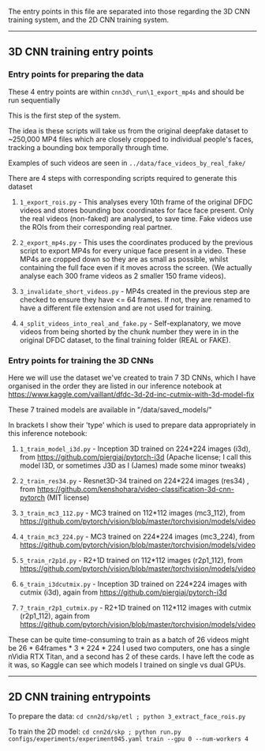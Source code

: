 The entry points in this file are separated into those regarding the 3D CNN training system, and the 2D CNN training system.

---

## 3D CNN training entry points

### Entry points for preparing the data

These 4 entry points are within `cnn3d\_run\1_export_mp4s` and should be run sequentially

This is the first step of the system.

The idea is these scripts will take us from the original deepfake dataset to ~250,000 MP4 files which are closely cropped to individual people's faces, tracking a bounding box temporally through time.

Examples of such videos are seen in `../data/face_videos_by_real_fake/`

There are 4 steps with corresponding scripts required to generate this dataset

1) `1_export_rois.py` - This analyses every 10th frame of the original DFDC videos and stores bounding box coordinates for
face face present. Only the real videos (non-faked) are analysed, to save time. Fake videos use the ROIs from their
corresponding real partner.

2) `2_export_mp4s.py` - This uses the coordinates produced by the previous script to export MP4s for every unique face
present in a video. These MP4s are cropped down so they are as small as possible, whilst containing the full face even
if it moves across the screen. (We actually analyse each 300 frame videos as 2 smaller 150 frame videos).

3) `3_invalidate_short_videos.py` - MP4s created in the previous step are checked to ensure they have <= 64 frames. If not,
they are renamed to have a different file extension and are not used for training.

4) `4_split_videos_into_real_and_fake.py` - Self-explanatory, we move videos from being shorted by the chunk number they
were in in the original DFDC dataset, to the final training folder (REAL or FAKE).

### Entry points for training the 3D CNNs

Here we will use the dataset we've created to train 7 3D CNNs, which I have organised in the order they are listed
in our inference notebook at https://www.kaggle.com/vaillant/dfdc-3d-2d-inc-cutmix-with-3d-model-fix

These 7 trained models are available in "/data/saved_models/"

In brackets I show their 'type' which is used to prepare data appropriately in this inference notebook:

1) `1_train_model_i3d.py` - Inception 3D trained on 224*224 images (i3d), from https://github.com/piergiaj/pytorch-i3d (Apache license; I call this model I3D, or sometimes J3D as I (James) made some minor tweaks)

2) `2_train_res34.py` - Resnet3D-34 trained on 224*224 images (res34) , from https://github.com/kenshohara/video-classification-3d-cnn-pytorch (MIT license)

3) `3_train_mc3_112.py` - MC3 trained on 112*112 images (mc3_112), from https://github.com/pytorch/vision/blob/master/torchvision/models/video

4) `4_train_mc3_224.py` - MC3 trained on 224*224 images (mc3_224), from https://github.com/pytorch/vision/blob/master/torchvision/models/video

5) `5_train_r2p1d.py` - R2+1D trained on 112*112 images (r2p1_112), from https://github.com/pytorch/vision/blob/master/torchvision/models/video

6) `6_train_i3dcutmix.py` - Inception 3D trained on 224*224 images with cutmix (i3d), again from https://github.com/piergiaj/pytorch-i3d

7) `7_train_r2p1_cutmix.py` - R2+1D trained on 112*112 images with cutmix (r2p1_112), again from https://github.com/pytorch/vision/blob/master/torchvision/models/video

These can be quite time-consuming to train as a batch of 26 videos might be 26 * 64frames * 3 * 224 * 224
I used two computers, one has a single nVidia RTX Titan, and a second has 2 of these cards.
I have left the code as it was, so Kaggle can see which models I trained on single vs dual GPUs.

---

## 2D CNN training entrypoints

To prepare the data:
`cd cnn2d/skp/etl ; python 3_extract_face_rois.py`

To train the 2D model:
`cd cnn2d/skp ; python run.py configs/experiments/experiment045.yaml train --gpu 0 --num-workers 4`
